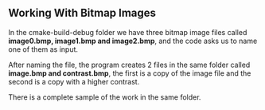 ## Working With Bitmap Images
<p>In the cmake-build-debug folder we have three bitmap image files called <strong>image0.bmp, image1.bmp and image2.bmp</strong>, and the code asks us to name one of them as input.</p>
<p>After naming the file, the program creates 2 files in the same folder called <strong>image.bmp and contrast.bmp</strong>, the first is a copy of the image file and the second is a copy with a higher contrast.</p>
<p>There is a complete sample of the work in the same folder.</p>
